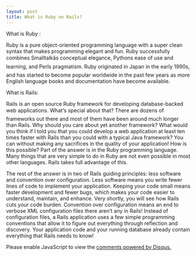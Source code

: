 ```yaml
---
layout: post
title: What is Ruby on Rails?
---
```



<span class="gray">What is Ruby :</span>

Ruby is a pure object-oriented programming language with a super clean syntax that makes programming elegant and fun. Ruby successfully combines Smalltalkâs conceptual elegance, Pythons ease of use and learning, and Perls pragmatism. Ruby originated in Japan in the early 1990s, and has started to become popular worldwide in the past few years as more English language books and documentation have become available.

<span class="gray">What is Rails:</span>

Rails is an open source Ruby framework for developing database-backed web applications.
What’s special about that? There are dozens of frameworks out there and most of them have been around much longer than Rails. Why should you care about yet another framework? What would you think if I told you that you could develop a web application at least ten times faster with Rails than you could with a typical Java framework? You can without making any sacrifices in the quality of your application! How is this possible? Part of the answer is in the Ruby programming language. Many things that are very simple to do in Ruby are not even possible in most other languages. Rails takes full advantage of this.

The rest of the answer is in two of Rails guiding principles: less software and convention over configuration. Less software means you write fewer lines of code to implement your application. Keeping your code small means faster development and fewer bugs, which makes your code easier to understand, maintain, and enhance. Very shortly, you will see how Rails cuts your code burden. Convention over configuration means an end to verbose XML configuration files there aren’t any in Rails! Instead of configuration files, a Rails application uses a few simple programming conventions that allow it to figure out everything through reflection and discovery. Your application code and your running database already contain everything that Rails needs to know!

<div>
<div id="disqus_thread" aria-live="polite"><noscript>Please enable JavaScript to view the <a href="http://disqus.com/?ref_noscript">comments powered by Disqus.</a></noscript>
</div>
</div>